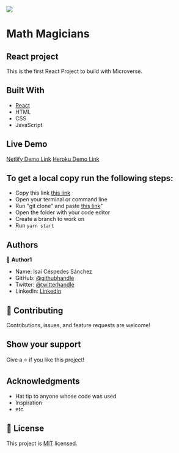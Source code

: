 ![](https://img.shields.io/badge/Microverse-blueviolet)

# Math Magicians
## React project

This is the first React Project to build with Microverse.

## Built With

- [React](https://reactjs.org/)
- HTML
- CSS
- JavaScript
## Live Demo

[Netlify Demo Link](https://modest-bose-6f8a0a.netlify.app/)
[Heroku Demo Link](https://magicians-react-app.herokuapp.com/)

## To get a local copy run the following steps:
- Copy this link [this link](https://github.com/Lordkaito/react-app.git)
- Open your terminal or command line
- Run "git clone" and paste [this link](https://github.com/Lordkaito/react-app.git)"
- Open the folder with your code editor
- Create a branch to work on
- Run `yarn start`
## Authors

👤 **Author1**

- Name: Isaí Céspedes Sánchez
- GitHub: [@githubhandle](https://github.com/Lordkaito)
- Twitter: [@twitterhandle](https://twitter.com/Lordkaito_)
- LinkedIn: [LinkedIn](https://www.linkedin.com/in/isai-c%C3%A9spedes-4164a51b4/)

## 🤝 Contributing

Contributions, issues, and feature requests are welcome!

## Show your support

Give a ⭐️ if you like this project!

## Acknowledgments

- Hat tip to anyone whose code was used
- Inspiration
- etc

## 📝 License

This project is [MIT](./MIT.md) licensed.
